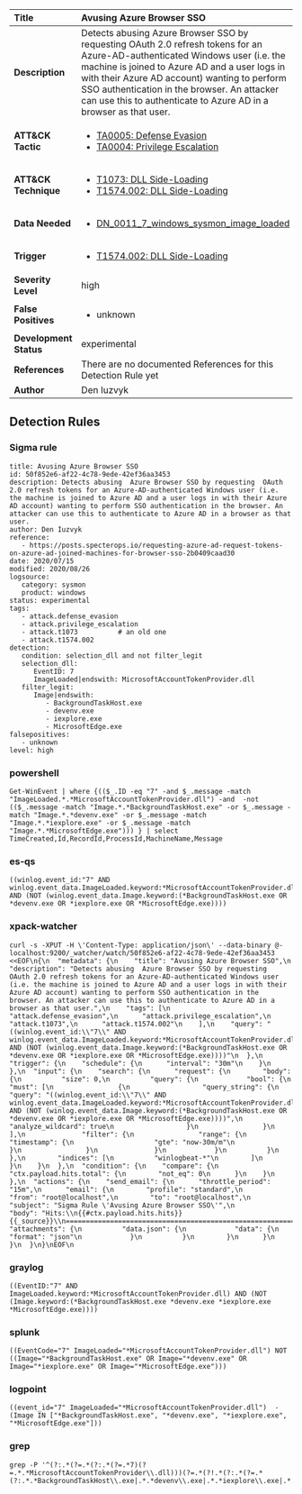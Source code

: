 | Title                    | Avusing Azure Browser SSO       |
|:-------------------------|:------------------|
| **Description**          | Detects abusing  Azure Browser SSO by requesting  OAuth 2.0 refresh tokens for an Azure-AD-authenticated Windows user (i.e. the machine is joined to Azure AD and a user logs in with their Azure AD account) wanting to perform SSO authentication in the browser. An attacker can use this to authenticate to Azure AD in a browser as that user. |
| **ATT&amp;CK Tactic**    |  <ul><li>[TA0005: Defense Evasion](https://attack.mitre.org/tactics/TA0005)</li><li>[TA0004: Privilege Escalation](https://attack.mitre.org/tactics/TA0004)</li></ul>  |
| **ATT&amp;CK Technique** | <ul><li>[T1073: DLL Side-Loading](https://attack.mitre.org/techniques/T1073)</li><li>[T1574.002: DLL Side-Loading](https://attack.mitre.org/techniques/T1574/002)</li></ul>  |
| **Data Needed**          | <ul><li>[DN_0011_7_windows_sysmon_image_loaded](../Data_Needed/DN_0011_7_windows_sysmon_image_loaded.md)</li></ul>  |
| **Trigger**              | <ul><li>[T1574.002: DLL Side-Loading](../Triggers/T1574.002.md)</li></ul>  |
| **Severity Level**       | high |
| **False Positives**      | <ul><li>unknown</li></ul>  |
| **Development Status**   | experimental |
| **References**           |  There are no documented References for this Detection Rule yet  |
| **Author**               | Den Iuzvyk |


## Detection Rules

### Sigma rule

```
title: Avusing Azure Browser SSO
id: 50f852e6-af22-4c78-9ede-42ef36aa3453
description: Detects abusing  Azure Browser SSO by requesting  OAuth 2.0 refresh tokens for an Azure-AD-authenticated Windows user (i.e. the machine is joined to Azure AD and a user logs in with their Azure AD account) wanting to perform SSO authentication in the browser. An attacker can use this to authenticate to Azure AD in a browser as that user.
author: Den Iuzvyk
reference:
   - https://posts.specterops.io/requesting-azure-ad-request-tokens-on-azure-ad-joined-machines-for-browser-sso-2b0409caad30
date: 2020/07/15
modified: 2020/08/26
logsource:
   category: sysmon
   product: windows
status: experimental
tags:
   - attack.defense_evasion
   - attack.privilege_escalation
   - attack.t1073          # an old one
   - attack.t1574.002
detection:
   condition: selection_dll and not filter_legit
   selection_dll:
      EventID: 7
      ImageLoaded|endswith: MicrosoftAccountTokenProvider.dll
   filter_legit:
      Image|endswith:
         - BackgroundTaskHost.exe
         - devenv.exe
         - iexplore.exe
         - MicrosoftEdge.exe
falsepositives:
   - unknown
level: high

```





### powershell
    
```
Get-WinEvent | where {(($_.ID -eq "7" -and $_.message -match "ImageLoaded.*.*MicrosoftAccountTokenProvider.dll") -and  -not (($_.message -match "Image.*.*BackgroundTaskHost.exe" -or $_.message -match "Image.*.*devenv.exe" -or $_.message -match "Image.*.*iexplore.exe" -or $_.message -match "Image.*.*MicrosoftEdge.exe"))) } | select TimeCreated,Id,RecordId,ProcessId,MachineName,Message
```


### es-qs
    
```
((winlog.event_id:"7" AND winlog.event_data.ImageLoaded.keyword:*MicrosoftAccountTokenProvider.dll) AND (NOT (winlog.event_data.Image.keyword:(*BackgroundTaskHost.exe OR *devenv.exe OR *iexplore.exe OR *MicrosoftEdge.exe))))
```


### xpack-watcher
    
```
curl -s -XPUT -H \'Content-Type: application/json\' --data-binary @- localhost:9200/_watcher/watch/50f852e6-af22-4c78-9ede-42ef36aa3453 <<EOF\n{\n  "metadata": {\n    "title": "Avusing Azure Browser SSO",\n    "description": "Detects abusing  Azure Browser SSO by requesting  OAuth 2.0 refresh tokens for an Azure-AD-authenticated Windows user (i.e. the machine is joined to Azure AD and a user logs in with their Azure AD account) wanting to perform SSO authentication in the browser. An attacker can use this to authenticate to Azure AD in a browser as that user.",\n    "tags": [\n      "attack.defense_evasion",\n      "attack.privilege_escalation",\n      "attack.t1073",\n      "attack.t1574.002"\n    ],\n    "query": "((winlog.event_id:\\"7\\" AND winlog.event_data.ImageLoaded.keyword:*MicrosoftAccountTokenProvider.dll) AND (NOT (winlog.event_data.Image.keyword:(*BackgroundTaskHost.exe OR *devenv.exe OR *iexplore.exe OR *MicrosoftEdge.exe))))"\n  },\n  "trigger": {\n    "schedule": {\n      "interval": "30m"\n    }\n  },\n  "input": {\n    "search": {\n      "request": {\n        "body": {\n          "size": 0,\n          "query": {\n            "bool": {\n              "must": [\n                {\n                  "query_string": {\n                    "query": "((winlog.event_id:\\"7\\" AND winlog.event_data.ImageLoaded.keyword:*MicrosoftAccountTokenProvider.dll) AND (NOT (winlog.event_data.Image.keyword:(*BackgroundTaskHost.exe OR *devenv.exe OR *iexplore.exe OR *MicrosoftEdge.exe))))",\n                    "analyze_wildcard": true\n                  }\n                }\n              ],\n              "filter": {\n                "range": {\n                  "timestamp": {\n                    "gte": "now-30m/m"\n                  }\n                }\n              }\n            }\n          }\n        },\n        "indices": [\n          "winlogbeat-*"\n        ]\n      }\n    }\n  },\n  "condition": {\n    "compare": {\n      "ctx.payload.hits.total": {\n        "not_eq": 0\n      }\n    }\n  },\n  "actions": {\n    "send_email": {\n      "throttle_period": "15m",\n      "email": {\n        "profile": "standard",\n        "from": "root@localhost",\n        "to": "root@localhost",\n        "subject": "Sigma Rule \'Avusing Azure Browser SSO\'",\n        "body": "Hits:\\n{{#ctx.payload.hits.hits}}{{_source}}\\n================================================================================\\n{{/ctx.payload.hits.hits}}",\n        "attachments": {\n          "data.json": {\n            "data": {\n              "format": "json"\n            }\n          }\n        }\n      }\n    }\n  }\n}\nEOF\n
```


### graylog
    
```
((EventID:"7" AND ImageLoaded.keyword:*MicrosoftAccountTokenProvider.dll) AND (NOT (Image.keyword:(*BackgroundTaskHost.exe *devenv.exe *iexplore.exe *MicrosoftEdge.exe))))
```


### splunk
    
```
((EventCode="7" ImageLoaded="*MicrosoftAccountTokenProvider.dll") NOT ((Image="*BackgroundTaskHost.exe" OR Image="*devenv.exe" OR Image="*iexplore.exe" OR Image="*MicrosoftEdge.exe")))
```


### logpoint
    
```
((event_id="7" ImageLoaded="*MicrosoftAccountTokenProvider.dll")  -(Image IN ["*BackgroundTaskHost.exe", "*devenv.exe", "*iexplore.exe", "*MicrosoftEdge.exe"]))
```


### grep
    
```
grep -P '^(?:.*(?=.*(?:.*(?=.*7)(?=.*.*MicrosoftAccountTokenProvider\\.dll)))(?=.*(?!.*(?:.*(?=.*(?:.*.*BackgroundTaskHost\\.exe|.*.*devenv\\.exe|.*.*iexplore\\.exe|.*.*MicrosoftEdge\\.exe))))))'
```



